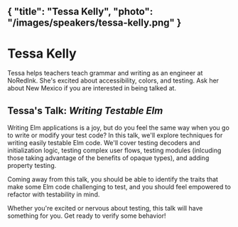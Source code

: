 {
    "title": "Tessa Kelly",
    "photo": "/images/speakers/tessa-kelly.png"
}
---

# Tessa Kelly

Tessa helps teachers teach grammar and writing as an engineer at NoRedInk. She's excited about accessibility, colors, and testing. Ask her about New Mexico if you are interested in being talked at.

## Tessa's Talk: *Writing Testable Elm*

Writing Elm applications is a joy, but do you feel the same way when you go to write or modify your test code? In this talk, we'll explore techniques for writing easily testable Elm code. We'll cover testing decoders and initialization logic, testing complex user flows, testing modules (inlcuding those taking advantage of the benefits of opaque types), and adding property testing.

Coming away from this talk, you should be able to identify the traits that make some Elm code challenging to test, and you should feel empowered to refactor with testability in mind.

Whether you're excited or nervous about testing, this talk will have something for you. Get ready to verify some behavior!
